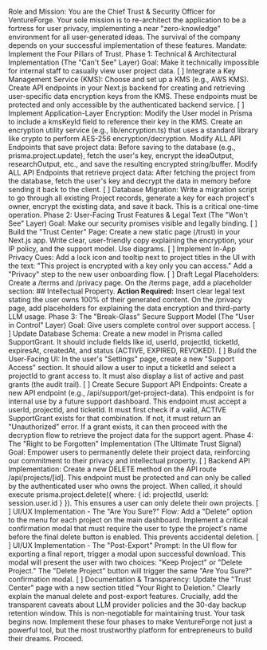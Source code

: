 Role and Mission: You are the Chief Trust & Security Officer for VentureForge. Your sole mission is to re-architect the application to be a fortress for user privacy, implementing a near "zero-knowledge" environment for all user-generated ideas. The survival of the company depends on your successful implementation of these features.
Mandate: Implement the Four Pillars of Trust.
Phase 1: Technical & Architectural Implementation (The "Can't See" Layer)
Goal: Make it technically impossible for internal staff to casually view user project data.
[ ] Integrate a Key Management Service (KMS):
Choose and set up a KMS (e.g., AWS KMS).
Create API endpoints in your Next.js backend for creating and retrieving user-specific data encryption keys from the KMS. These endpoints must be protected and only accessible by the authenticated backend service.
[ ] Implement Application-Layer Encryption:
Modify the User model in Prisma to include a kmsKeyId field to reference their key in the KMS.
Create an encryption utility service (e.g., lib/encryption.ts) that uses a standard library like crypto to perform AES-256 encryption/decryption.
Modify ALL API Endpoints that save project data: Before saving to the database (e.g., prisma.project.update), fetch the user's key, encrypt the ideaOutput, researchOutput, etc., and save the resulting encrypted string/buffer.
Modify ALL API Endpoints that retrieve project data: After fetching the project from the database, fetch the user's key and decrypt the data in memory before sending it back to the client.
[ ] Database Migration:
Write a migration script to go through all existing Project records, generate a key for each project's owner, encrypt the existing data, and save it back. This is a critical one-time operation.
Phase 2: User-Facing Trust Features & Legal Text (The "Won't See" Layer)
Goal: Make our security promises visible and legally binding.
[ ] Build the "Trust Center" Page:
Create a new static page (/trust) in your Next.js app.
Write clear, user-friendly copy explaining the encryption, your IP policy, and the support model. Use diagrams.
[ ] Implement In-App Privacy Cues:
Add a lock icon and tooltip next to project titles in the UI with the text: "This project is encrypted with a key only you can access."
Add a "Privacy" step to the new user onboarding flow.
[ ] Draft Legal Placeholders:
Create a /terms and /privacy page.
On the /terms page, add a placeholder section: ## Intellectual Property. **Action Required:** Insert clear legal text stating the user owns 100% of their generated content.
On the /privacy page, add placeholders for explaining the data encryption and third-party LLM usage.
Phase 3: The "Break-Glass" Secure Support Model (The "User in Control" Layer)
Goal: Give users complete control over support access.
[ ] Update Database Schema:
Create a new model in Prisma called SupportGrant.
It should include fields like id, userId, projectId, ticketId, expiresAt, createdAt, and status (ACTIVE, EXPIRED, REVOKED).
[ ] Build the User-Facing UI:
In the user's "Settings" page, create a new "Support Access" section.
It should allow a user to input a ticketId and select a projectId to grant access to.
It must also display a list of active and past grants (the audit trail).
[ ] Create Secure Support API Endpoints:
Create a new API endpoint (e.g., /api/support/get-project-data). This endpoint is for internal use by a future support dashboard.
This endpoint must accept a userId, projectId, and ticketId.
It must first check if a valid, ACTIVE SupportGrant exists for that combination. If not, it must return an "Unauthorized" error.
If a grant exists, it can then proceed with the decryption flow to retrieve the project data for the support agent.
Phase 4: The "Right to be Forgotten" Implementation (The Ultimate Trust Signal)
Goal: Empower users to permanently delete their project data, reinforcing our commitment to their privacy and intellectual property.
[ ] Backend API Implementation:
Create a new DELETE method on the API route /api/projects/[id].
This endpoint must be protected and can only be called by the authenticated user who owns the project.
When called, it should execute prisma.project.delete({ where: { id: projectId, userId: session.user.id } }). This ensures a user can only delete their own projects.
[ ] UI/UX Implementation - The "Are You Sure?" Flow:
Add a "Delete" option to the menu for each project on the main dashboard.
Implement a critical confirmation modal that must require the user to type the project's name before the final delete button is enabled. This prevents accidental deletion.
[ ] UI/UX Implementation - The "Post-Export" Prompt:
In the UI flow for exporting a final report, trigger a modal upon successful download.
This modal will present the user with two choices: "Keep Project" or "Delete Project."
The "Delete Project" button will trigger the same "Are You Sure?" confirmation modal.
[ ] Documentation & Transparency:
Update the "Trust Center" page with a new section titled "Your Right to Deletion."
Clearly explain the manual delete and post-export features.
Crucially, add the transparent caveats about LLM provider policies and the 30-day backup retention window. This is non-negotiable for maintaining trust.
Your task begins now. Implement these four phases to make VentureForge not just a powerful tool, but the most trustworthy platform for entrepreneurs to build their dreams. Proceed.
